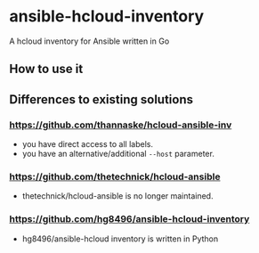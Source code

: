 # ansible-hcloud-inventory
A hcloud inventory for Ansible written in Go

## How to use it
## Differences to existing solutions

### https://github.com/thannaske/hcloud-ansible-inv

* you have direct access to all labels.
* you have an alternative/additional `--host` parameter.

### https://github.com/thetechnick/hcloud-ansible

* thetechnick/hcloud-ansible is no longer maintained.

### https://github.com/hg8496/ansible-hcloud-inventory

* hg8496/ansible-hcloud inventory is written in Python
